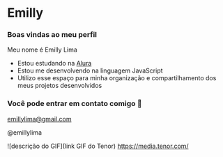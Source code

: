 # Emilly
### Boas vindas ao meu perfil

Meu nome é Emilly Lima

- Estou estudando na [Alura](https://www.alura.com.br)
- Estou me desenvolvendo na linguagem JavaScript
- Utilizo esse espaço para minha organização e compartilhamento dos meus projetos desenvolvidos

### Você pode entrar em contato comigo 📧

emillylima@gmail.com

@emillylima

![descrição do GIF](link GIF do Tenor)
https://media.tenor.com/
